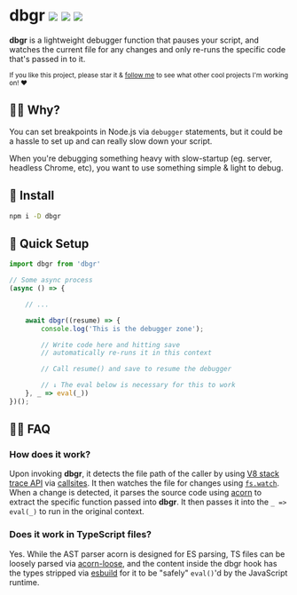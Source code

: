 # dbgr <a href="https://npm.im/dbgr"><img src="https://badgen.net/npm/v/dbgr"></a> <a href="https://npm.im/dbgr"><img src="https://badgen.net/npm/dm/dbgr"></a> <a href="https://packagephobia.now.sh/result?p=dbgr"><img src="https://packagephobia.now.sh/badge?p=dbgr"></a>

**dbgr** is a lightweight debugger function that pauses your script, and watches the current file for any changes and only re-runs the specific code that's passed in to it.


<sub>If you like this project, please star it & [follow me](https://github.com/privatenumber) to see what other cool projects I'm working on! ❤️</sub>

## 🙋‍♂️ Why?
You can set breakpoints in Node.js via `debugger` statements, but it could be a hassle to set up and can really slow down your script.

When you're debugging something heavy with slow-startup (eg. server, headless Chrome, etc), you want to use something simple & light to debug.

## 🚀 Install
```sh
npm i -D dbgr
```

## 🚦 Quick Setup

```js
import dbgr from 'dbgr'

// Some async process
(async () => {

    // ...

    await dbgr((resume) => {
        console.log('This is the debugger zone');

        // Write code here and hitting save
        // automatically re-runs it in this context

        // Call resume() and save to resume the debugger

        // ↓ The eval below is necessary for this to work
    }, _ => eval(_))
})();
```

## 🙋‍♀️ FAQ
### How does it work?
Upon invoking **dbgr**, it detects the file path of the caller by using [V8 stack trace API](https://v8.dev/docs/stack-trace-api) via [callsites](https://github.com/sindresorhus/callsites). It then watches the file for changes using [`fs.watch`](https://nodejs.org/docs/latest/api/fs.html#fs_fs_watch_filename_options_listener). When a change is detected, it parses the source code using [acorn](https://github.com/acornjs/acorn) to extract the specific function passed into **dbgr**. It then passes it into the `_ => eval(_)` to run in the original context.

### Does it work in TypeScript files?
Yes. While the AST parser acorn is designed for ES parsing, TS files can be loosely parsed via [acorn-loose](https://github.com/acornjs/acorn/tree/master/acorn-loose), and the content inside the dbgr hook has the types stripped via [esbuild](https://esbuild.github.io/) for it to be "safely" `eval()`'d by the JavaScript runtime.

